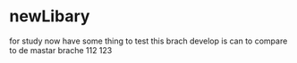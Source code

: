 # newLibary
for study
now have some thing to test this brach develop  is can to compare to de mastar brache
112
123
